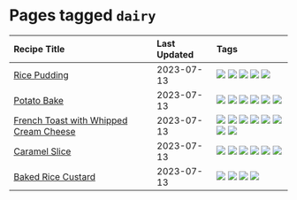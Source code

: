 # Pages tagged `dairy`

|Recipe Title|Last Updated|Tags
|:---|:---|:---|
|[Rice Pudding](../recipes/ricepudding.md)|2023-07-13|[![](https://img.shields.io/badge/tag-dairy-1754e4)](../tags/dairy.md) [![](https://img.shields.io/badge/tag-dessert-e2596)](../tags/dessert.md) [![](https://img.shields.io/badge/tag-easy-10cdd6)](../tags/easy.md) [![](https://img.shields.io/badge/tag-rice-13fda6)](../tags/rice.md) [![](https://img.shields.io/badge/tag-rice_cooker-94b8ca)](../tags/rice_cooker.md)|
|[Potato Bake](../recipes/potatobake.md)|2023-07-13|[![](https://img.shields.io/badge/tag-baked-28ab17)](../tags/baked.md) [![](https://img.shields.io/badge/tag-cheesey-d5a11)](../tags/cheesey.md) [![](https://img.shields.io/badge/tag-dairy-1754e4)](../tags/dairy.md) [![](https://img.shields.io/badge/tag-potato-6d71)](../tags/potato.md) [![](https://img.shields.io/badge/tag-savoury-32613c)](../tags/savoury.md) [![](https://img.shields.io/badge/tag-sides-9fef19)](../tags/sides.md)|
|[French Toast with Whipped Cream Cheese](../recipes/frenchtoastwhippedcreamcheese.md)|2023-07-13|[![](https://img.shields.io/badge/tag-amazing-4e6ea)](../tags/amazing.md) [![](https://img.shields.io/badge/tag-breakfast-af803c)](../tags/breakfast.md) [![](https://img.shields.io/badge/tag-dairy-1754e4)](../tags/dairy.md) [![](https://img.shields.io/badge/tag-dessert-e2596)](../tags/dessert.md) [![](https://img.shields.io/badge/tag-fried-b6c680)](../tags/fried.md) [![](https://img.shields.io/badge/tag-large_quantity-6984a1)](../tags/large_quantity.md) [![](https://img.shields.io/badge/tag-messy-b7439e)](../tags/messy.md) [![](https://img.shields.io/badge/tag-mine-ad1215)](../tags/mine.md)|
|[Caramel Slice](../recipes/caramelslice.md)|2023-07-13|[![](https://img.shields.io/badge/tag-amazing-4e6ea)](../tags/amazing.md) [![](https://img.shields.io/badge/tag-baked-28ab17)](../tags/baked.md) [![](https://img.shields.io/badge/tag-chocolate-8f457a)](../tags/chocolate.md) [![](https://img.shields.io/badge/tag-dairy-1754e4)](../tags/dairy.md) [![](https://img.shields.io/badge/tag-dessert-e2596)](../tags/dessert.md) [![](https://img.shields.io/badge/tag-long_prep_time-208450)](../tags/long_prep_time.md)|
|[Baked Rice Custard](../recipes/bakedricecustard.md)|2023-07-13|[![](https://img.shields.io/badge/tag-baked-28ab17)](../tags/baked.md) [![](https://img.shields.io/badge/tag-dairy-1754e4)](../tags/dairy.md) [![](https://img.shields.io/badge/tag-dessert-e2596)](../tags/dessert.md) [![](https://img.shields.io/badge/tag-rice-13fda6)](../tags/rice.md)|